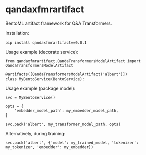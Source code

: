 # qandaxfmrartifact

BentoML artifact framework for Q&A Transformers.

Installation:

    pip install qandaxfmrartifact==0.0.1

Usage example (decorate service):

    from qandaxfmrartifact.QandaTransformersModelArtifact import QandaTransformersModelArtifact

    @artifacts([QandaTransformersModelArtifact('albert')])
    class MyBentoService(BentoService):


Usage example (package model):

    svc = MyBentoService()

    opts = {
        'embedder_model_path': my_embedder_model_path,
    }

    svc.pack('albert', my_transformer_model_path, opts)

Alternatively, during training:

    svc.pack('albert', {'model': my_trained_model, 'tokenizer': my_tokenizer, 'embedder': my_embedder})
